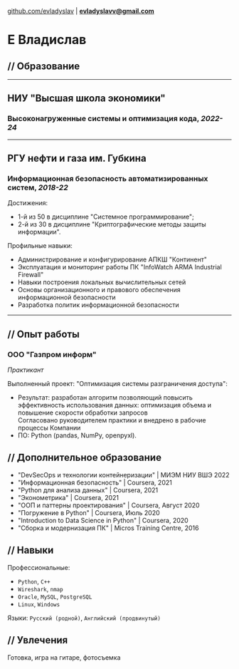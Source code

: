 [github.com/evladyslav](https://Github.com/evladyslav) | **evladyslavv@gmail.com**
# **Е Владислав** 
## **// Образование**
---
## НИУ "Высшая школа экономики"
### Высоконагруженные системы и оптимизация кода, *2022-24*
---
## РГУ нефти и газа им. Губкина
### Информационная безопасность автоматизированных систем, *2018-22*
Достижения:
- 1-й из 50 в дисциплине "Системное программирование";
- 2-й из 30 в дисциплине "Криптографические методы защиты информации".  

Профильные навыки:
- Администрирование и конфигурирование АПКШ "Континент"
- Эксплуатация и мониторинг работы ПК "InfoWatch ARMA Industrial Firewall"
- Навыки построения локальных вычислительных сетей
- Основы организационного и правового обеспечения информационной безопасности
- Разработка политик информационной безопасности
---
## **// Опыт работы**
### ООО "Газпром информ"
*Практикант*

Выполненный проект: "Оптимизация системы разграничения доступа":
- Результат: разработан алгоритм позволяющий повысить эффективность использования данных: оптимизация объема и повышение скорости обработки запросов  
Согласовано руководителем практики и внедрено в рабочие процессы Компании
- ПО: Python (pandas, NumPy, openpyxl).

## **// Дополнительное образование**
- "DevSecOps и технологии контейнеризации" | МИЭМ НИУ ВШЭ 2022
- "Информационная безопасность" | Coursera, 2021
- "Python для анализа данных" | Coursera, 2021
- "Эконометрика" | Coursera, 2021
- "ООП и паттерны проектирования" | Coursera, Август 2020
- "Погружение в Python" | Coursera, Июль 2020
- "Introduction to Data Science in Python" | Coursera, 2020
- "Сборка и модернизация ПК" | Micros Training Centre, 2016
## **// Навыки**

Профессиональные: 
- `Python`, `C++`
- `Wireshark`, `nmap`
- `Oracle`, `MySQL`, `PostgreSQL`
- `Linux`, `Windows`

Языки: `Русский (родной)`, `Английский (продвинутый)`

## // **Увлечения**
Готовка, игра на гитаре, фотосъемка
